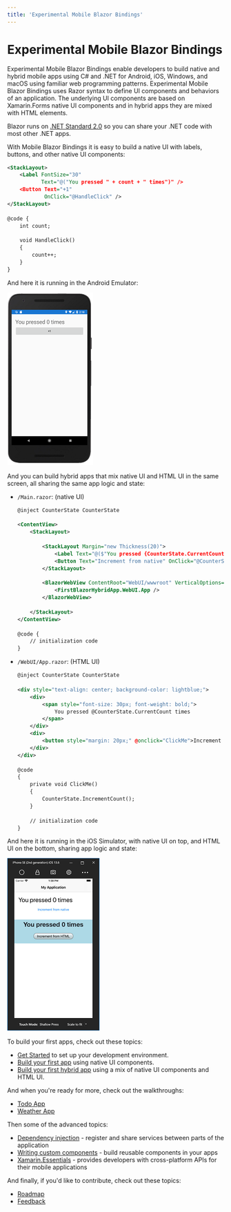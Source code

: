 ```yaml
---
title: 'Experimental Mobile Blazor Bindings'
---
```


# Experimental Mobile Blazor Bindings

Experimental Mobile Blazor Bindings enable developers to build native and hybrid mobile apps using C# and .NET for Android, iOS, Windows, and macOS using familiar web programming patterns. Experimental Mobile Blazor Bindings uses Razor syntax to define UI components and behaviors of an application. The underlying UI components are based on Xamarin.Forms native UI components and in hybrid apps they are mixed with HTML elements.

Blazor runs on [.NET Standard 2.0](https://docs.microsoft.com/dotnet/standard/net-standard) so you can share your .NET code with most other .NET apps.

With Mobile Blazor Bindings it is easy to build a native UI with labels, buttons, and other native UI components:

```xml
<StackLayout>
    <Label FontSize="30"
           Text="@("You pressed " + count + " times")" />
    <Button Text="+1"
            OnClick="@HandleClick" />
</StackLayout>

@code {
    int count;

    void HandleClick()
    {
        count++;
    }
}
```

And here it is running in the Android Emulator:

[ ![Simple native app running in the Android Emulator](./media/index/hello-world-inline.png) ](./media/index/hello-world-expanded.png#lightbox)

And you can build hybrid apps that mix native UI and HTML UI in the same screen, all sharing the same app logic and state:

* `/Main.razor`: (native UI)

    ```xml
    @inject CounterState CounterState

    <ContentView>
        <StackLayout>

            <StackLayout Margin="new Thickness(20)">
                <Label Text="@($"You pressed {CounterState.CurrentCount} times")" FontSize="30" />
                <Button Text="Increment from native" OnClick="@CounterState.IncrementCount" Padding="10" />
            </StackLayout>

            <BlazorWebView ContentRoot="WebUI/wwwroot" VerticalOptions="LayoutOptions.FillAndExpand">
                <FirstBlazorHybridApp.WebUI.App />
            </BlazorWebView>

        </StackLayout>
    </ContentView>

    @code {
        // initialization code
    }
    ```

* `/WebUI/App.razor`: (HTML UI)

    ```xml
    @inject CounterState CounterState

    <div style="text-align: center; background-color: lightblue;">
        <div>
            <span style="font-size: 30px; font-weight: bold;">
                You pressed @CounterState.CurrentCount times
            </span>
        </div>
        <div>
            <button style="margin: 20px;" @onclick="ClickMe">Increment from HTML</button>
        </div>
    </div>

    @code
    {
        private void ClickMe()
        {
            CounterState.IncrementCount();
        }

        // initialization code
    }
    ```

And here it is running in the iOS Simulator, with native UI on top, and HTML UI on the bottom, sharing app logic and state:

[ ![Simple hybrid app running in the iOS Simulator](./media/index/ios-hybrid-inline.png) ](./media/index/ios-hybrid-expanded.png#lightbox)

To build your first apps, check out these topics:

* [Get Started](get-started.md) to set up your development environment.
* [Build your first app](walkthroughs/build-first-app.md) using native UI components.
* [Build your first hybrid app](walkthroughs/build-first-hybrid-app.md) using a mix of native UI components and HTML UI.

And when you're ready for more, check out the walkthroughs:

* [Todo App](walkthroughs/todo-app.md)
* [Weather App](walkthroughs/weather-app.md)

Then some of the advanced topics:

* [Dependency injection](advanced/dependency-injection.md) - register and share services between parts of the application
* [Writing custom components](advanced/custom-components.md) - build reusable components in your apps
* [Xamarin.Essentials](advanced/xamarin-essentials.md) - provides developers with cross-platform APIs for their mobile applications

And finally, if you'd like to contribute, check out these topics:

* [Roadmap](contribute/roadmap.md)
* [Feedback](contribute/feedback.md)

